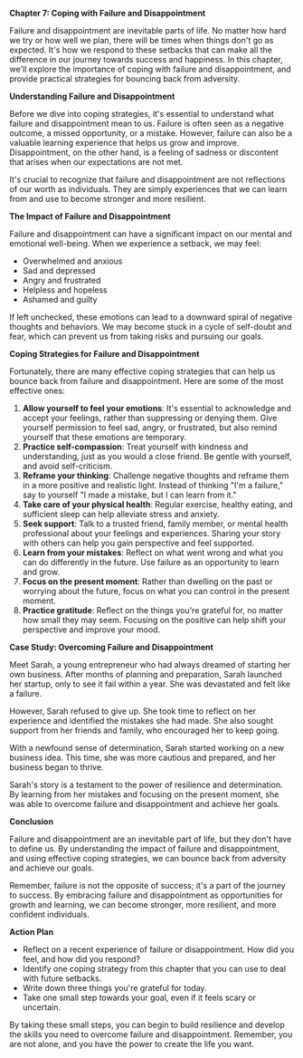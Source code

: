 <p><strong>Chapter 7: Coping with Failure and Disappointment</strong></p>

<p>Failure and disappointment are inevitable parts of life. No matter how hard we try or how well we plan, there will be times when things don't go as expected. It's how we respond to these setbacks that can make all the difference in our journey towards success and happiness. In this chapter, we'll explore the importance of coping with failure and disappointment, and provide practical strategies for bouncing back from adversity.</p>

<p><strong>Understanding Failure and Disappointment</strong></p>

<p>Before we dive into coping strategies, it's essential to understand what failure and disappointment mean to us. Failure is often seen as a negative outcome, a missed opportunity, or a mistake. However, failure can also be a valuable learning experience that helps us grow and improve. Disappointment, on the other hand, is a feeling of sadness or discontent that arises when our expectations are not met.</p>

<p>It's crucial to recognize that failure and disappointment are not reflections of our worth as individuals. They are simply experiences that we can learn from and use to become stronger and more resilient.</p>

<p><strong>The Impact of Failure and Disappointment</strong></p>

<p>Failure and disappointment can have a significant impact on our mental and emotional well-being. When we experience a setback, we may feel:</p>

<ul>
<li>Overwhelmed and anxious</li>
<li>Sad and depressed</li>
<li>Angry and frustrated</li>
<li>Helpless and hopeless</li>
<li>Ashamed and guilty</li>
</ul>

<p>If left unchecked, these emotions can lead to a downward spiral of negative thoughts and behaviors. We may become stuck in a cycle of self-doubt and fear, which can prevent us from taking risks and pursuing our goals.</p>

<p><strong>Coping Strategies for Failure and Disappointment</strong></p>

<p>Fortunately, there are many effective coping strategies that can help us bounce back from failure and disappointment. Here are some of the most effective ones:</p>

<ol>
<li><strong>Allow yourself to feel your emotions</strong>: It's essential to acknowledge and accept your feelings, rather than suppressing or denying them. Give yourself permission to feel sad, angry, or frustrated, but also remind yourself that these emotions are temporary.</li>
<li><strong>Practice self-compassion</strong>: Treat yourself with kindness and understanding, just as you would a close friend. Be gentle with yourself, and avoid self-criticism.</li>
<li><strong>Reframe your thinking</strong>: Challenge negative thoughts and reframe them in a more positive and realistic light. Instead of thinking "I'm a failure," say to yourself "I made a mistake, but I can learn from it."</li>
<li><strong>Take care of your physical health</strong>: Regular exercise, healthy eating, and sufficient sleep can help alleviate stress and anxiety.</li>
<li><strong>Seek support</strong>: Talk to a trusted friend, family member, or mental health professional about your feelings and experiences. Sharing your story with others can help you gain perspective and feel supported.</li>
<li><strong>Learn from your mistakes</strong>: Reflect on what went wrong and what you can do differently in the future. Use failure as an opportunity to learn and grow.</li>
<li><strong>Focus on the present moment</strong>: Rather than dwelling on the past or worrying about the future, focus on what you can control in the present moment.</li>
<li><strong>Practice gratitude</strong>: Reflect on the things you're grateful for, no matter how small they may seem. Focusing on the positive can help shift your perspective and improve your mood.</li>
</ol>

<p><strong>Case Study: Overcoming Failure and Disappointment</strong></p>

<p>Meet Sarah, a young entrepreneur who had always dreamed of starting her own business. After months of planning and preparation, Sarah launched her startup, only to see it fail within a year. She was devastated and felt like a failure.</p>

<p>However, Sarah refused to give up. She took time to reflect on her experience and identified the mistakes she had made. She also sought support from her friends and family, who encouraged her to keep going.</p>

<p>With a newfound sense of determination, Sarah started working on a new business idea. This time, she was more cautious and prepared, and her business began to thrive.</p>

<p>Sarah's story is a testament to the power of resilience and determination. By learning from her mistakes and focusing on the present moment, she was able to overcome failure and disappointment and achieve her goals.</p>

<p><strong>Conclusion</strong></p>

<p>Failure and disappointment are an inevitable part of life, but they don't have to define us. By understanding the impact of failure and disappointment, and using effective coping strategies, we can bounce back from adversity and achieve our goals.</p>

<p>Remember, failure is not the opposite of success; it's a part of the journey to success. By embracing failure and disappointment as opportunities for growth and learning, we can become stronger, more resilient, and more confident individuals.</p>

<p><strong>Action Plan</strong></p>

<ul>
<li>Reflect on a recent experience of failure or disappointment. How did you feel, and how did you respond?</li>
<li>Identify one coping strategy from this chapter that you can use to deal with future setbacks.</li>
<li>Write down three things you're grateful for today.</li>
<li>Take one small step towards your goal, even if it feels scary or uncertain.</li>
</ul>

<p>By taking these small steps, you can begin to build resilience and develop the skills you need to overcome failure and disappointment. Remember, you are not alone, and you have the power to create the life you want.</p>
